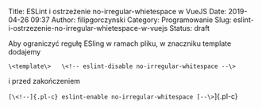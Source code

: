 Title: ESLint i ostrzeżenie no-irregular-whietespace w VueJS
Date: 2019-04-26 09:37
Author: filipgorczynski
Category: Programowanie
Slug: eslint-i-ostrzezenie-no-irregular-whietespace-w-vuejs
Status: draft

Aby ograniczyć regułę ESling w ramach pliku, w znaczniku template dodajemy

`\<template\>  
\<!-- eslint-disable no-irregular-whitespace --\>`

i przed zakończeniem

`[\<!--]{.pl-c} eslint-enable no-irregular-whitespace [--\>`]{.pl-c}
